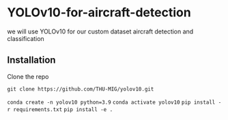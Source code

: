 # YOLOv10-for-aircraft-detection
we will use YOLOv10 for our custom dataset aircraft detection and classification

## Installation

Clone the repo

`git clone https://github.com/THU-MIG/yolov10.git`

``conda create -n yolov10 python=3.9``
``conda activate yolov10``
``pip install -r requirements.txt``
``pip install -e .``
